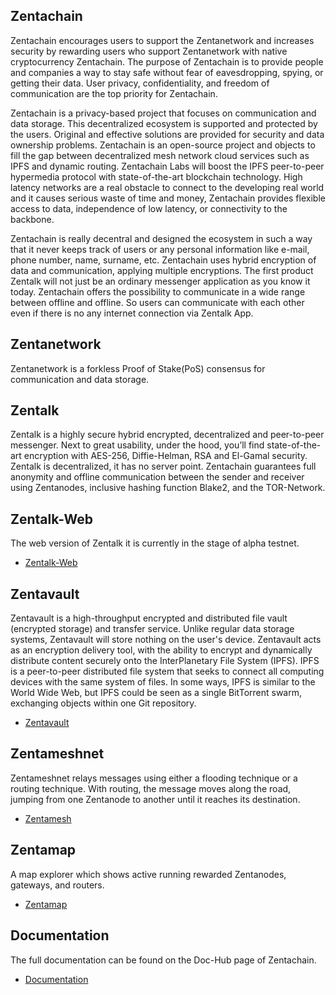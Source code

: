 ## Zentachain

Zentachain encourages users to support the Zentanetwork and increases security by rewarding users who support Zentanetwork with native cryptocurrency Zentachain. The purpose of Zentachain is to provide people and companies a way to stay safe without fear of eavesdropping, spying, or getting their data. User privacy, confidentiality, and freedom of communication are the top priority for Zentachain.

Zentachain is a privacy-based project that focuses on communication and data storage. This decentralized ecosystem is supported and protected by the users. Original and effective solutions are provided for security and data ownership problems. Zentachain is an open-source project and objects to fill the gap between decentralized mesh network cloud services such as IPFS ​and dynamic routing. Zentachain Labs will boost the IPFS peer-to-peer hypermedia protocol with state-of-the-art blockchain technology.
High latency networks are a real obstacle to connect to the developing real world and it causes serious waste of time and money, Zentachain provides flexible access to data, independence of low latency, or connectivity to the backbone.

Zentachain is really decentral and designed the ecosystem in such a way that it never keeps track of users or any personal information like e-mail, phone number, name, surname, etc. Zentachain uses hybrid encryption of data and communication, applying multiple encryptions. The first product Zentalk will not just be an ordinary messenger application as you know it today. Zentachain offers the possibility to communicate in a wide range between offline and offline. So users can communicate with each other even if there is no any internet connection via Zentalk App.

## Zentanetwork

Zentanetwork is a forkless Proof of Stake(PoS) consensus for communication and data storage.

## Zentalk

Zentalk is a highly secure hybrid encrypted, decentralized and peer-to-peer messenger. Next to great usability, under the hood, you’ll find state-of-the-art encryption with AES-256, Diffie-Helman, RSA and El-Gamal security. Zentalk is decentralized, it has no server point. Zentachain guarantees full anonymity and offline communication between the sender and receiver using Zentanodes, inclusive hashing function Blake2, and the TOR-Network.

## Zentalk-Web

The web version of Zentalk it is currently in the stage of alpha testnet.
* [Zentalk-Web](https://zentalk.chat)

## Zentavault

Zentavault is a high-throughput encrypted and distributed file vault (encrypted storage) and transfer service. Unlike regular data storage systems, Zentavault will store nothing on the user's device. Zentavault acts as an encryption delivery tool, with the ability to encrypt and dynamically distribute content securely onto the InterPlanetary File System (IPFS). IPFS is a peer-to-peer distributed file system that seeks to connect all computing devices with the same system of files. In some ways, IPFS is similar to the World Wide Web, but IPFS could be seen as a single BitTorrent swarm, exchanging objects within one Git repository.

* [Zentavault](https://github.com/ZentaChain/Zentavault)

## Zentameshnet

Zentameshnet relays messages using either a flooding technique or a routing technique. With routing, the message moves along the road, jumping from one Zentanode to another until it reaches its destination.
* [Zentamesh](https://github.com/ZentaChain/Zentamesh-rust)

## Zentamap

A map explorer which shows active running rewarded Zentanodes, gateways, and routers.
* [Zentamap](https://zentachain.io/zentamap)
 
## Documentation

The full documentation can be found on the Doc-Hub page of Zentachain.
* [Documentation](https://docs.zentachain.io)
